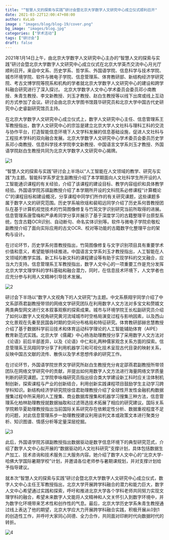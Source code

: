 ```yaml
---
title: "“智慧人文的探索与实践”研讨会暨北京大学数字人文研究中心成立仪式顺利召开"
date: 2021-03-22T12:00:47+08:00
author: KvLab
image : "images/blog/blog-19/cover.png"
bg_image: "images/blog.jpg"
categories: ["学术活动"]
tags: ["研讨会"]
draft: false
---
```

2021年1月14日上午，由北京大学数字人文研究中心主办的“智慧人文的探索与实践”研讨会暨北京大学数字人文研究中心成立仪式在北京大学英杰交流中心月光厅顺利召开。来自中文系、历史学系、哲学系、外国语学院、信息科学与技术学院、城市环境学院、软件与微电子学院、信息管理系、体育教研部、新结构经济学研究院、考古文博学院等院系和机构的学者就北京大学数字人文研究中心的建设和跨学科融合研究进行了深入探讨。<!--more-->
北京大学数字人文中心学术委员会委员邓小南教授、朱青生教授、李文新教授、刘玉才教授、赵白生教授等以线下出席或线上互动的方式参加了会议。研讨会由北京大学图书馆聂华研究员和北京大学中国古代史研究中心史睿副研究馆员主持。

在北京大学数字人文研究中心成立仪式上，数字人文研究中心主任、信息管理系王军教授指出，数字人文研究中心的宗旨是建立北京大学人文社科与理科工科的交流与协作平台，打造智能信息环境下人文学科发展的信息基础设施，促进人文社科与工程技术学科的双向融合发展。北京大学数字人文研究中心学术委员会委员历史学系邓小南教授、信息科学技术学院李文新教授、中国语言文学系刘玉才教授、外国语学院赵白生教授共同为北京大学数字人文研究中心揭牌。

![1](/images/blog/blog-19/1.png)

“智慧人文的探索与实践”研讨会上半场以“人工智能在人文领域的教学、研究与实践”为主题。智能科学系罗定生副教授介绍了本学期面向人文社科学生所开设的人工智能通识课程的有关经验，介绍了该课程的建设目标、教学内容组织和具体教学经验。外国语学院苏祺副教授介绍了本学期所开设的文科院系必修课程“计算概论C”的课程目标和建设概况，分享课程中同学们所作的有关研究课题，这些课题多属于数字人文的研究范围。历史学系喻欣瑶和裴昭远同学介绍了历史系何晋教授团队在基于计算机视觉技术的竹简图像修复与竹简文字识别研究当前所取得的进展。信息管理系唐雪梅和严承希同学分享并展示了基于深度学习的古籍整理平台原型系统，包含古籍OCR识别、自动断句、命名实体识别等。软件与微电子学院俞敬松副教授介绍了面向实际应用的古文OCR、校对等功能的古籍数字化整理平台的架构与设计。

在讨论环节，历史学系何晋教授指出，竹简图像修复与文字识别项目具有重要学术价值和意义，希望能够持续推进。中国语言文学系刘玉才教授指出，人工智能在人文领域的教学实践、新工科与新文科的课程建设等有助于实现学科的交叉融合，应当大力支持。信息管理系王军教授指出，数字人文中心的一项重要工作是充分发挥北京大学文理学科的学科基础和融合潜力，同时，在信息技术环境下，人文学者也应充分参与利用人文精神引导技术发展。

![2](/images/blog/blog-19/2.png)

研讨会下半场以“数字人文视角下的人文研究”为主题。中文系蔡翔宇同学介绍了中文系邵燕君副教授带领的网络文学研究团队在利用数字人文方法对多宝文和赘婿文两类典型网文进行文本叙事观察的探索成果。城市与环境学院王长松副研究员介绍了如何以数字人文视角研究黄河流域城市时空格局演变过程与影响因素，以及西山文化景观在先秦至民国各时期的空间分布格局和特征研究。体育教研部赫忠慧教授介绍了基于数据科学前沿技术和体育运动科学理论的人工智能辅助体育（AIPE）教育新范式实践。北京大学《儒藏》中心杨浩助理教授分享了采用数字人文方法对《论语》前后半部差异，以及《论语》中仁和礼两种儒家观念关系方面的探索。信息管理系王凤翔同学分享了利用机器学习和可视化技术呈现古代目录的映射关系，反映中国古文献的流传、散佚以及学术思想传承的研究工作。

在讨论环节，外国语学院世界文学研究所赵白生教授充分肯定邵燕君副教授所带领团队在网络文学研究中的贡献，并提出如何用数字人文方法进行海量网络文学质量判断的研究课题。工学院李咏梅研究员指出综合类大学建设新工科时应关注体制机制创新，探索课程与产业的创新结合，利用创新实践课程项目鼓励学生主动学习跨学科知识。新结构经济学研究院徐佳君助理教授介绍了全球性开发性金融机构数据搜集过程中所采用的人工搜集、商业数据库搜集和机器学习搜集三种方法，信息管理系化柏林助理教授就数据抽取和过滤筛选技术拓展了相应的研究建议。国际关系学院赖华夏助理教授指出当前国际关系研究存在依赖定性分析、数据重视程度不足的问题，对此信息管理系步一助理教授建议利用谈判文本或政策文本进行聚类分析、知识图谱、情感分析等定量深层挖掘。

![3](/images/blog/blog-19/3.png)

此后，外国语学院苏祺副教授指出数据驱动是数字信息环境下的典型研究范式，介绍了数字人文中心拟开展的“数据驱动的人文社科研究”支撑计划，具体包括数据生产加工、技术咨询和技术服务三大服务内容。她介绍了数字人文中心的“北京大学-哈佛大学国际暑期学校”计划，并邀请各位老师参与暑期课规划，并对支撑计划给予指导建议。

就本次“智慧人文的探索与实践”研讨会暨北京大学数字人文研究中心成立仪式，数字人文中心主任王军教授指出，北京大学开展跨学科融合的潜力和能力巨大，数字人文中心希望通过实践和探索，呼吁和推进北京大学各个学科老师共同努力实现文理学科的融合，希望未来数字人文能将人文精神和人文关怀引入到数字环境中，并为数字化环境带来艺术性和创作性的气息。最后，北京大学历史学系朱青生教授通过线上表达了他的期望，北京大学应大力开展跨学科融合实践，积极开展从0到1的创造性工作，并呼吁大家同心同德、全力合作，共同面对印刷时代向数据时代的转折。

![4](/images/blog/blog-19/4.png)



